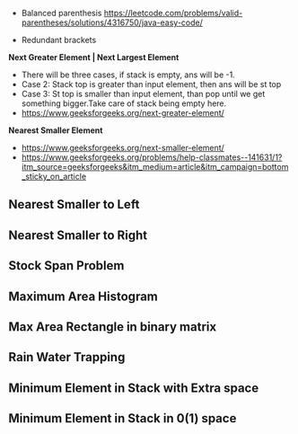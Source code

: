 - Balanced parenthesis
https://leetcode.com/problems/valid-parentheses/solutions/4316750/java-easy-code/

- Redundant brackets

**Next Greater Element | Next Largest Element**
- There will be three cases, if stack is empty, ans will be -1.
- Case 2: Stack top is greater than input element, then ans will be st top
- Case 3: St top is smaller than input element, than pop until we get something bigger.Take care of stack being empty here.
- https://www.geeksforgeeks.org/next-greater-element/
  
**Nearest Smaller Element**
- https://www.geeksforgeeks.org/next-smaller-element/
- https://www.geeksforgeeks.org/problems/help-classmates--141631/1?itm_source=geeksforgeeks&itm_medium=article&itm_campaign=bottom_sticky_on_article

**Nearest Smaller to Left**
-
**Nearest Smaller to Right**
-
**Stock Span Problem**
-
**Maximum Area Histogram**
-
**Max Area Rectangle in binary matrix**
-
**Rain Water Trapping**
-
**Minimum Element in Stack with Extra space**
-
**Minimum Element in Stack in 0(1) space**
-



